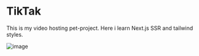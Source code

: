 # TikTak
This is my video hosting pet-project. Here i learn Next.js SSR and tailwind styles.

![image](https://user-images.githubusercontent.com/98264766/229459831-778a76f5-04fc-42a1-a4c8-e83937264665.png)
